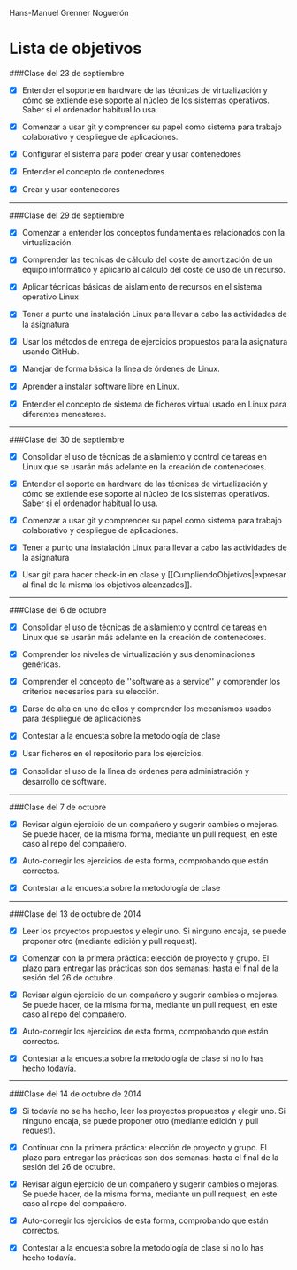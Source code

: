 Hans-Manuel Grenner Noguerón

Lista de objetivos 
==================

###Clase del 23 de septiembre

* [X] Entender el soporte en hardware de las técnicas de virtualización
      y cómo se extiende ese soporte al núcleo de los sistemas
      operativos. Saber si el ordenador habitual lo usa.

* [X] Comenzar a usar git y comprender su papel como sistema para
      trabajo colaborativo y despliegue de aplicaciones.

* [X] Configurar el sistema para poder crear y usar contenedores

* [X] Entender el concepto de contenedores

* [X] Crear y usar contenedores

------

###Clase del 29 de septiembre

* [X] Comenzar a entender los conceptos fundamentales relacionados con
      la virtualización.

* [X] Comprender las técnicas de cálculo del coste de amortización de un
      equipo informático y aplicarlo al cálculo del coste de uso de un
      recurso.

* [X] Aplicar técnicas básicas de aislamiento de recursos en el sistema
      operativo Linux

* [X] Tener a punto una instalación Linux para llevar a cabo las
      actividades de la asignatura

* [X] Usar los métodos de entrega de ejercicios propuestos para la asignatura
      usando GitHub.

* [X] Manejar de forma básica la línea de órdenes de Linux.

* [X] Aprender a instalar software libre en Linux.

* [X] Entender el concepto de sistema de ficheros virtual usado en Linux
      para diferentes menesteres.

------

###Clase del 30 de septiembre

* [X] Consolidar el uso de técnicas de aislamiento y control de
      tareas en Linux que se usarán más adelante en la creación de
      contenedores.

* [X] Entender el soporte en hardware de las técnicas de virtualización
      y cómo se extiende ese soporte al núcleo de los sistemas
      operativos. Saber si el ordenador habitual lo usa.

* [X] Comenzar a usar git y comprender su papel como sistema para
      trabajo colaborativo y despliegue de aplicaciones.

* [X] Tener a punto una instalación Linux para llevar a cabo las
      actividades de la asignatura

* [X] Usar git para hacer check-in en clase y [[CumpliendoObjetivos|expresar
      al final de la misma los objetivos alcanzados]].

------

###Clase del 6 de octubre

* [X] Consolidar el uso de técnicas de aislamiento y control de tareas
      en Linux que se usarán más adelante en la creación de
      contenedores.

* [X] Comprender los niveles de virtualización y sus denominaciones
      genéricas.

* [X] Comprender el concepto de ''software as a service'' y comprender
      los criterios necesarios para su elección.

* [X] Darse de alta en uno de ellos y comprender los mecanismos usados
      para despliegue de aplicaciones

* [X] Contestar a la encuesta sobre la metodología de clase

* [X] Usar ficheros en el repositorio para los ejercicios.

* [X] Consolidar el uso de la línea de órdenes para administración y
      desarrollo de software.

------

###Clase del 7 de octubre

* [X] Revisar algún ejercicio de un compañero y sugerir cambios o
      mejoras. Se puede hacer, de la misma forma, mediante un pull
      request, en este caso al repo del compañero.

* [X] Auto-corregir los ejercicios de esta forma, comprobando que están
      correctos.

* [X] Contestar a la encuesta sobre la metodología de clase

------

###Clase del 13 de octubre de 2014

* [X] Leer los proyectos propuestos y elegir uno. Si ninguno encaja, se puede
      proponer otro (mediante edición y pull request).

* [X] Comenzar con la primera práctica: elección de proyecto y grupo. El
      plazo para entregar las prácticas son dos semanas: hasta el final
      de la sesión del 26 de octubre.

* [X] Revisar algún ejercicio de un compañero y sugerir cambios o
      mejoras. Se puede hacer, de la misma forma, mediante un pull
      request, en este caso al repo del compañero.

* [X] Auto-corregir los ejercicios de esta forma, comprobando que están
      correctos.

* [X] Contestar a la encuesta sobre la metodología de clase si no lo
      has hecho todavía.

------

###Clase del 14 de octubre de 2014

* [X] Si todavía no se ha hecho, leer los proyectos propuestos y elegir
      uno. Si ninguno encaja, se puede proponer otro (mediante edición y
      pull request).

* [X] Continuar con la primera práctica: elección de proyecto y grupo.
      El plazo para entregar las prácticas son dos semanas: hasta el
      final de la sesión del 26 de octubre.

* [X] Revisar algún ejercicio de un compañero y sugerir cambios o
      mejoras. Se puede hacer, de la misma forma, mediante un pull
      request, en este caso al repo del compañero.

* [X] Auto-corregir los ejercicios de esta forma, comprobando que están
      correctos.

* [X] Contestar a la encuesta sobre la metodología de clase si no lo has
      hecho todavía.



